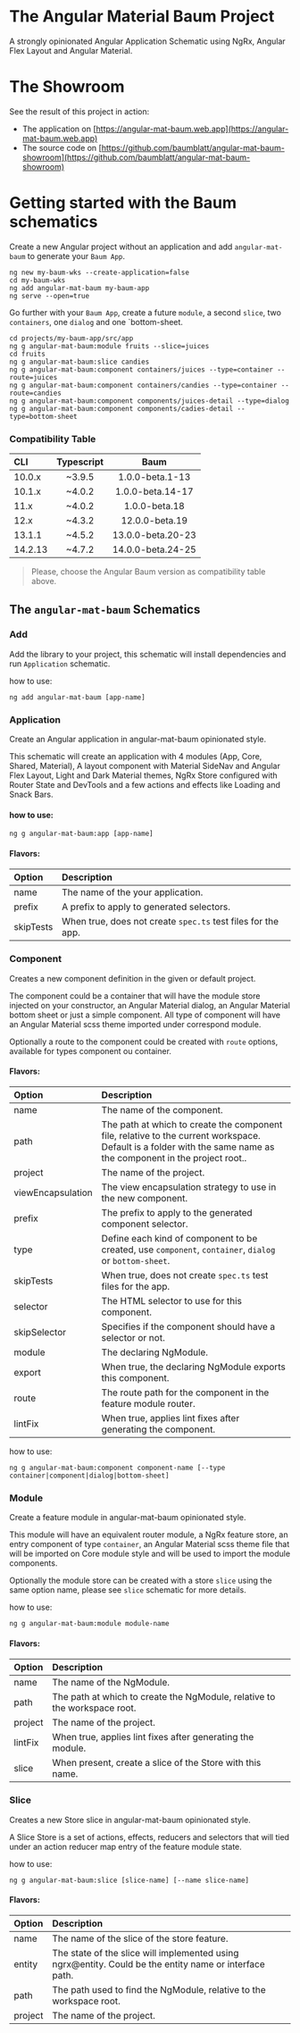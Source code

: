 # The Angular Material Baum Project

A strongly opinionated Angular Application Schematic using NgRx, Angular Flex Layout and Angular Material.

# The Showroom

See the result of this project in action:
- The application on [https://angular-mat-baum.web.app](https://angular-mat-baum.web.app)
- The source code on [https://github.com/baumblatt/angular-mat-baum-showroom](https://github.com/baumblatt/angular-mat-baum-showroom)

# Getting started with the Baum schematics

Create a new Angular project without an application and add `angular-mat-baum` to generate your `Baum App`.

```
ng new my-baum-wks --create-application=false
cd my-baum-wks
ng add angular-mat-baum my-baum-app
ng serve --open=true
```

Go further with your `Baum App`, create a future `module`, a second `slice`, two `containers`, one `dialog` and one `bottom-sheet.

```
cd projects/my-baum-app/src/app
ng g angular-mat-baum:module fruits --slice=juices
cd fruits
ng g angular-mat-baum:slice candies
ng g angular-mat-baum:component containers/juices --type=container --route=juices
ng g angular-mat-baum:component containers/candies --type=container --route=candies
ng g angular-mat-baum:component components/juices-detail --type=dialog
ng g angular-mat-baum:component components/cadies-detail --type=bottom-sheet
```

### Compatibility Table

| CLI     | Typescript |       Baum        |
|:--------|:----------:|:-----------------:|
| 10.0.x  |   ~3.9.5   |  1.0.0-beta.1-13  |         
| 10.1.x  |   ~4.0.2   | 1.0.0-beta.14-17  |
| 11.x    |   ~4.0.2   |   1.0.0-beta.18   |
| 12.x    |   ~4.3.2   |  12.0.0-beta.19   |
| 13.1.1  |   ~4.5.2   | 13.0.0-beta.20-23 |
| 14.2.13 |   ~4.7.2   | 14.0.0-beta.24-25 |

> Please, choose the Angular Baum version as compatibility table above.

## The `angular-mat-baum` Schematics

### Add

Add the library to your project, this schematic will install dependencies and run `Application` schematic.

how to use:
```
ng add angular-mat-baum [app-name]
```

### Application

Create an Angular application in angular-mat-baum opinionated style. 

This schematic will create an application with
4 modules (App, Core, Shared, Material), A layout component with Material SideNav and Angular Flex Layout, 
Light and Dark Material themes, NgRx Store configured with Router State and DevTools and a few actions and effects like
Loading and Snack Bars.

#### how to use:
```
ng g angular-mat-baum:app [app-name]
```

#### Flavors:

| Option    | Description                                                  |
|:----------|:-------------------------------------------------------------|
| name      | The name of the your application.                            |
| prefix    | A prefix to apply to generated selectors.                    |
| skipTests | When true, does not create `spec.ts` test files for the app. |

### Component

Creates a new component definition in the given or default project.

The component could be a container that will have the module store injected on your constructor, 
an Angular Material dialog, an Angular Material bottom sheet or just a simple component. All type of component
will have an Angular Material scss theme imported under correspond module.

Optionally a route to the component could be created with `route` options, available for types component ou container.

#### Flavors:

| Option             | Description                                                                                                                                                      |
|:-------------------|:-----------------------------------------------------------------------------------------------------------------------------------------------------------------|
| name               | The name of the component.                                                                                                                                       |
| path               | The path at which to create the component file, relative to the current workspace. Default is a folder with the same name as the component in the project root.. |
| project            | The name of the project.                                                                                                                                         |
| viewEncapsulation  | The view encapsulation strategy to use in the new component.                                                                                                     |
| prefix             | The prefix to apply to the generated component selector.                                                                                                         |
| type               | Define each kind of component to be created, use `component`, `container`, `dialog` or `bottom-sheet`.                                                           |
| skipTests          | When true, does not create `spec.ts` test files for the app.                                                                                                     |
| selector           | The HTML selector to use for this component.                                                                                                                     |
| skipSelector       | Specifies if the component should have a selector or not.                                                                                                        |
| module             | The declaring NgModule.                                                                                                                                          |
| export             | When true, the declaring NgModule exports this component.                                                                                                        |
| route              | The route path for the component in the feature module router.                                                                                                   |
| lintFix            | When true, applies lint fixes after generating the component.                                                                                                    |

how to use:
```
ng g angular-mat-baum:component component-name [--type container|component|dialog|bottom-sheet]
```

### Module

Create a feature module in angular-mat-baum opinionated style.

This module will have an equivalent router module, a NgRx feature store, an entry component of type `container`,
an Angular Material scss theme file that will be imported on Core module style and will be used to import the module
components.

Optionally the module store can be created with a store `slice` using the same option name, please see `slice` schematic for more details. 

how to use:
```
ng g angular-mat-baum:module module-name
```

#### Flavors:

| Option    | Description                                                               |
|:----------|:--------------------------------------------------------------------------|
| name      | The name of the NgModule.                                                 |
| path      | The path at which to create the NgModule, relative to the workspace root. |
| project   | The name of the project.                                                  |
| lintFix   | When true, applies lint fixes after generating the module.                |
| slice     | When present, create a slice of the Store with this name.                 |

### Slice

Creates a new Store slice in angular-mat-baum opinionated style.

A Slice Store is a set of actions, effects, reducers and selectors that will tied under an action reducer map entry of
the feature module state. 

how to use:
```
ng g angular-mat-baum:slice [slice-name] [--name slice-name]
```

#### Flavors:

| Option    | Description                                                                                            |
|:----------|:-------------------------------------------------------------------------------------------------------|
| name      | The name of the slice of the store feature.                                                            |
| entity    | The state of the slice will implemented using ngrx@entity. Could be the entity name or interface path. |
| path      | The path used to find the NgModule, relative to the workspace root.                                    |
| project   | The name of the project.                                                                               |
